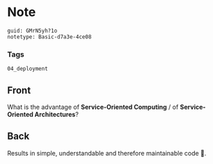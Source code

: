# Note
```
guid: GMrN5yh?1o
notetype: Basic-d7a3e-4ce08
```

### Tags
```
04_deployment
```

## Front
What is the advantage of <b>Service-Oriented Computing</b> / of
<b>Service-Oriented Architectures</b>?

## Back
Results in simple, understandable and therefore maintainable code 🫧.
